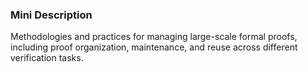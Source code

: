 ### Mini Description

Methodologies and practices for managing large-scale formal proofs, including proof organization, maintenance, and reuse across different verification tasks.
